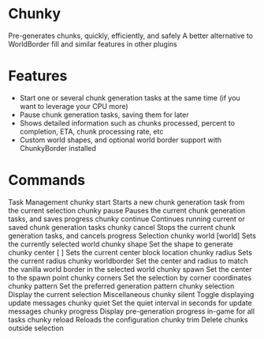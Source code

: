 # Chunky
Pre-generates chunks, quickly, efficiently, and safely
A better alternative to WorldBorder fill and similar features in other plugins

# Features
- Start one or several chunk generation tasks at the same time (if you want to leverage your CPU more)
- Pause chunk generation tasks, saving them for later
- Shows detailed information such as chunks processed, percent to completion, ETA, chunk processing rate, etc
- Custom world shapes, and optional world border support with ChunkyBorder installed

# Commands

Task Management
chunky start Starts a new chunk generation task from the current selection
chunky pause Pauses the current chunk generation tasks, and saves progress
chunky continue Continues running current or saved chunk generation tasks
chunky cancel Stops the current chunk generation tasks, and cancels progress
Selection
chunky world [world] Sets the currently selected world
chunky shape <shape> Set the shape to generate
chunky center [<x> <z>] Sets the current center block location
chunky radius <radius> Sets the current radius
chunky worldborder Set the center and radius to match the vanilla world border in the selected world
chunky spawn Set the center to the spawn point
chunky corners <x1> <z1> <x2> <z2> Set the selection by corner coordinates
chunky pattern <pattern> Set the preferred generation pattern
chunky selection Display the current selection
Miscellaneous
chunky silent Toggle displaying update messages
chunky quiet <interval> Set the quiet interval in seconds for update messages
chunky progress Display pre-generation progress in-game for all tasks
chunky reload Reloads the configuration
chunky trim Delete chunks outside selection
